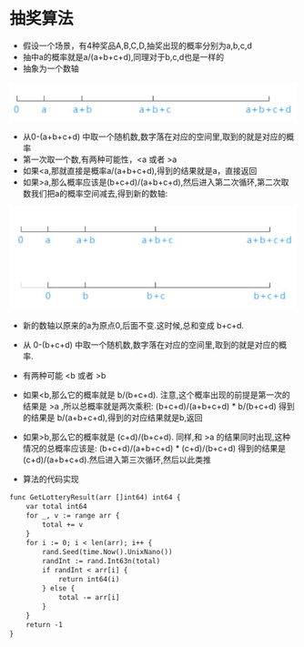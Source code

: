 # 抽奖算法

* 假设一个场景，有4种奖品A,B,C,D,抽奖出现的概率分别为a,b,c,d
* 抽中a的概率就是a/(a+b+c+d),同理对于b,c,d也是一样的
* 抽象为一个数轴

![image](https://github.com/angelinazf/summary/blob/master/resource/lotteryAlgorithm1.png?raw=true)

* 从0-(a+b+c+d) 中取一个随机数,数字落在对应的空间里,取到的就是对应的概率
* 第一次取一个数,有两种可能性，<a 或者 >a
* 如果<a,那就直接是概率a/(a+b+c+d),得到的结果就是a，直接返回
* 如果>a,那么概率应该是(b+c+d)/(a+b+c+d),然后进入第二次循环,第二次取数我们把a的概率空间减去,得到新的数轴:

![image](https://github.com/angelinazf/summary/blob/master/resource/lotteryAlgorithm2.png?raw=true)

* 新的数轴以原来的a为原点0,后面不变.这时候,总和变成 b+c+d.
* 从 0-(b+c+d) 中取一个随机数,数字落在对应的空间里,取到的就是对应的概率.
* 有两种可能 <b 或者 >b
* 如果<b,那么它的概率就是 b/(b+c+d). 注意,这个概率出现的前提是第一次的结果是 >a ,所以总概率就是两次乘积: (b+c+d)/(a+b+c+d) * b/(b+c+d) 得到的结果是 b/(a+b+c+d),得到的对应结果就是b,返回
* 如果>b,那么它的概率就是 (c+d)/(b+c+d). 同样,和 >a 的结果同时出现,这种情况的总概率应该是: (b+c+d)/(a+b+c+d) * (c+d)/(b+c+d) 得到的结果是(c+d)/(a+b+c+d).然后进入第三次循环,然后以此类推

* 算法的代码实现
```
func GetLotteryResult(arr []int64) int64 {
	var total int64
	for _, v := range arr {
		total += v
	}
	for i := 0; i < len(arr); i++ {
		rand.Seed(time.Now().UnixNano())
		randInt := rand.Int63n(total)
		if randInt < arr[i] {
			return int64(i)
		} else {
			total -= arr[i]
		}
	}
	return -1
}
```
